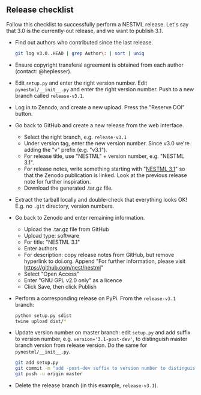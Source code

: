 Release checklist
-----------------

Follow this checklist to successfully perform a NESTML release. Let's say that 3.0 is the currently-out release, and we want to publish 3.1.

- Find out authors who contributed since the last release.

  ```bash
  git log v3.0..HEAD | grep Author\: | sort | uniq
  ```

- Ensure copyright transferal agreement is obtained from each author (contact: @heplesser).

- Edit `setup.py` and enter the right version number. Edit `pynestml/__init__.py` and enter the right version number. Push to a new branch called `release-v3.1`.

- Log in to Zenodo, and create a new upload. Press the "Reserve DOI" button.

- Go back to GitHub and create a new release from the web interface. 
  - Select the right branch, e.g. `release-v3.1`
  - Under version tag, enter the new version number. Since v3.0 we're adding the "v" prefix (e.g. "v3.1").
  - For release title, use "NESTML" + version number, e.g. "NESTML 3.1".
  - For release notes, write something starting with "[NESTML 3.1](https://dx.doi.org/10.5281/zenodo.3697733)" so that the Zenodo publication is linked. Look at the previous release note for further inspiration.
  - Download the generated .tar.gz file.

- Extract the tarball locally and double-check that everything looks OK! E.g. no `.git` directory, version numbers.

- Go back to Zenodo and enter remaining information.
  - Upload the .tar.gz file from GitHub
  - Upload type: software
  - For title: "NESTML 3.1"
  - Enter authors
  - For description: copy release notes from GitHub, but remove hyperlink to doi.org. Append "For further information, please visit https://github.com/nest/nestml"
  - Select "Open Access"
  - Enter "GNU GPL v2.0 only" as a licence
  - Click Save, then click Publish

- Perform a corresponding release on PyPi. From the `release-v3.1` branch:

  ```bash
  python setup.py sdist
  twine upload dist/*
  ```

- Update version number on master branch: edit `setup.py` and add suffix to version number, e.g. `version='3.1-post-dev'`, to distinguish master branch version from release version. Do the same for `pynestml/__init__.py`.

  ```bash
  git add setup.py
  git commit -m "add -post-dev suffix to version number to distinguish master branch version from release version"
  git push -u origin master
  ```

- Delete the release branch (in this example, `release-v3.1`).

